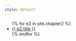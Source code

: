 ```yaml
---
style: default
---
```


<ul>
  {% for e2 in site.chapter2 %}
    <li>
      <a href="{{ e2.url }}">{{ e2.title }}</a>
    </li>
  {% endfor %}
</ul>
